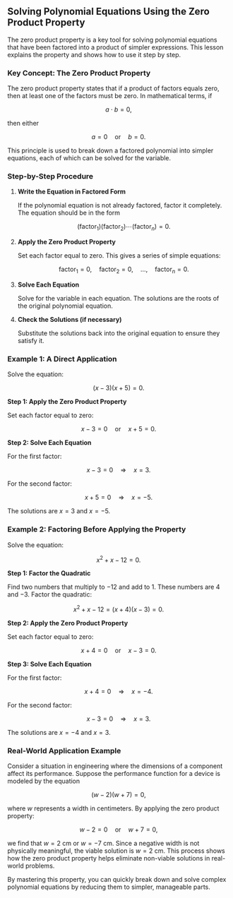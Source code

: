 ## Solving Polynomial Equations Using the Zero Product Property

The zero product property is a key tool for solving polynomial equations that have been factored into a product of simpler expressions. This lesson explains the property and shows how to use it step by step.

### Key Concept: The Zero Product Property

The zero product property states that if a product of factors equals zero, then at least one of the factors must be zero. In mathematical terms, if

$$
a \cdot b = 0,
$$

then either

$$
a = 0 \quad \text{or} \quad b = 0.
$$

This principle is used to break down a factored polynomial into simpler equations, each of which can be solved for the variable.

### Step-by-Step Procedure

1. **Write the Equation in Factored Form**

   If the polynomial equation is not already factored, factor it completely. The equation should be in the form

   $$
   (\text{factor}_1)(\text{factor}_2) \cdots (\text{factor}_n) = 0.
   $$

2. **Apply the Zero Product Property**

   Set each factor equal to zero. This gives a series of simple equations:

   $$
   \text{factor}_1 = 0, \quad \text{factor}_2 = 0, \quad \ldots, \quad \text{factor}_n = 0.
   $$

3. **Solve Each Equation**

   Solve for the variable in each equation. The solutions are the roots of the original polynomial equation.

4. **Check the Solutions (if necessary)**

   Substitute the solutions back into the original equation to ensure they satisfy it.

### Example 1: A Direct Application

Solve the equation:

$$
(x - 3)(x + 5) = 0.
$$

**Step 1: Apply the Zero Product Property**

Set each factor equal to zero:

$$
x - 3 = 0 \quad \text{or} \quad x + 5 = 0.
$$

**Step 2: Solve Each Equation**

For the first factor:

$$
x - 3 = 0 \quad \Longrightarrow \quad x = 3.
$$

For the second factor:

$$
x + 5 = 0 \quad \Longrightarrow \quad x = -5.
$$

The solutions are $x = 3$ and $x = -5$.

### Example 2: Factoring Before Applying the Property

Solve the equation:

$$
x^2 + x - 12 = 0.
$$

**Step 1: Factor the Quadratic**

Find two numbers that multiply to $-12$ and add to $1$. These numbers are $4$ and $-3$. Factor the quadratic:

$$
x^2 + x - 12 = (x + 4)(x - 3) = 0.
$$

**Step 2: Apply the Zero Product Property**

Set each factor equal to zero:

$$
x + 4 = 0 \quad \text{or} \quad x - 3 = 0.
$$

**Step 3: Solve Each Equation**

For the first factor:

$$
x + 4 = 0 \quad \Longrightarrow \quad x = -4.
$$

For the second factor:

$$
x - 3 = 0 \quad \Longrightarrow \quad x = 3.
$$

The solutions are $x = -4$ and $x = 3$.

### Real-World Application Example

Consider a situation in engineering where the dimensions of a component affect its performance. Suppose the performance function for a device is modeled by the equation

$$
(w - 2)(w + 7) = 0,
$$

where $w$ represents a width in centimeters. By applying the zero product property:

$$
w - 2 = 0 \quad \text{or} \quad w + 7 = 0,
$$

we find that $w = 2$ cm or $w = -7$ cm. Since a negative width is not physically meaningful, the viable solution is $w = 2$ cm. This process shows how the zero product property helps eliminate non-viable solutions in real-world problems.

By mastering this property, you can quickly break down and solve complex polynomial equations by reducing them to simpler, manageable parts.